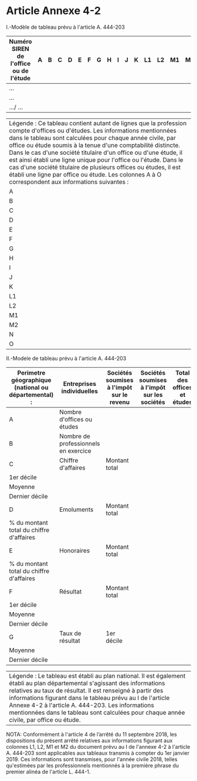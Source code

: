# Article Annexe 4-2

I.-Modèle de tableau prévu à l'article A. 444-203

| Numéro SIREN de l'office ou de l'étude | A | B | C | D | E | F | G | H | I | J | K | L1 | L2 | M1 | M2 | N | O |
| --- | --- | --- | --- | --- | --- | --- | --- | --- | --- | --- | --- | --- | --- | --- | --- | --- | --- |
| … | | | | | | | | | | | | | | | | | |
| … | | | | | | | | | | | | | | | | | |
| …/ … | | | | | | | | | | | | | | | | | |

| |
| --- |
| Légende : Ce tableau contient autant de lignes que la profession compte d'offices ou d'études. Les informations mentionnées dans le tableau sont calculées pour chaque année civile, par office ou étude soumis à la tenue d'une comptabilité distincte. Dans le cas d'une société titulaire d'un office ou d'une étude, il est ainsi établi une ligne unique pour l'office ou l'étude. Dans le cas d'une société titulaire de plusieurs offices ou études, il est établi une ligne par office ou étude. Les colonnes A à O correspondent aux informations suivantes : |
| A | Raison sociale ou dénomination sociale de l'office ou de l'étude | |
| B | Adresse de l'office ou de l'étude | |
| C | Code postal de l'office ou de l'étude | |
| D | Ville de l'office ou de l'étude | |
| E | Code communal INSEE de l'office ou de l'étude | |
| F | Forme juridique de l'office ou de l'étude | Indiquer si l'office ou l'étude est constitué sous la forme d'une entreprise individuelle ou d'une société. Précisez la forme sociale. |
| G | Régime de déclaration de l'office ou de l'étude | Indiquer si l'office ou l'étude procède à une déclaration de bénéfices non commerciaux selon le régime de la déclaration contrôlée, à une déclaration d'impôt sur les sociétés selon le régime normal, ou à une déclaration d'impôt sur les sociétés selon le régime simplifié. |
| H | Date de clôture de l'exercice comptable | |
| I | Nombre total de professionnels en exercice au sein de l'office ou de l'étude (au 1er janvier de l'année civile) | Indiquer exclusivement le nombre de professionnels en exercice, sans intégrer les personnes exerçant la profession en qualité de salarié. Les professionnels en exercice sont les personnes physiques titulaires d'un office ou d'une étude, ou ayant la qualité d'associé d'une personne morale titulaire d'un office ou d'une étude et exerçant une des professions mentionnées à la première phrase de l'alinéa 1er de l'article L. 444-1 du code de commerce au sein de cet office ou étude. |
| J | Nombre total de personnes exerçant la profession concernée en qualité de salarié au sein de l'office ou de l'étude (au 1er janvier de l'année civile) | Indiquer exclusivement le nombre de personnes physiques exerçant en qualité de salarié une des professions mentionnées à la première phrase de l'alinéa 1er de l'article L. 444-1 du code de commerce au sein de cet office ou étude. |
| K | Chiffre d'affaires de l'office ou de l'étude-en euros | Le chiffre d'affaires de l'office ou de l'étude est égal au montant total hors taxes des sommes rémunérant les prestations réalisées au cours de l'année civile (ensemble des émoluments et honoraires). Il correspond, selon le régime de déclaration de l'office ou de l'étude : a) au montant net des recettes en cas de déclaration de bénéfices non commerciaux selon le régime de la déclaration contrôlée ; b) au chiffre d'affaires net en cas de déclaration d'impôt sur les sociétés selon le régime normal ; c) aux ventes de marchandises et à la production vendue de biens et de services en cas de déclaration d'impôt sur les sociétés selon le régime simplifié. |
| L1 | Total des émoluments de l'office ou de l'étude-en euros | Les émoluments sont les sommes perçues par le professionnel en contrepartie des prestations dont les tarifs sont régis par le titre IV bis de la partie législative du code de commerce. Le total des émoluments comprend les émoluments rétrocédés par d'autres offices ou études. Les émoluments rétrocédés à d'autres offices ou études sont déduits du total. |
| L2 | Total des émoluments de l'office ou de l'étude-en pourcentage du total du chiffre d'affaires |
| M1 | Total des honoraires de l'office ou de l'étude-en euros | Les honoraires sont les sommes perçues par les professionnels en contrepartie des prestations dont les tarifs ne sont pas régis par le titre IV bis de la partie législative du code de commerce. Le total des honoraires comprend les honoraires rétrocédés par d'autres offices ou études. Les honoraires rétrocédés à d'autres offices ou études sont déduits du total. |
| M2 | Total des honoraires de l'office ou de l'étude-en pourcentage du total du chiffre d'affaires |
| N | Résultat de l'office ou de l'étude-en euros | Le résultat de l'office ou de l'étude est égal à la différence entre les produits et les charges de l'année civile ; il correspond, selon le régime de déclaration de l'office ou de l'étude : a) à l'excédent ou déficit du compte de résultat en cas de déclaration de bénéfices non commerciaux selon le régime de la déclaration contrôlée ; b) au résultat courant avant impôts en cas de déclaration d'impôt sur les sociétés selon le régime normal ; c) à la somme du résultat courant et du résultat financier en cas de déclaration d'impôt sur les sociétés selon le régime simplifié. En cas de déclaration d'impôt sur les sociétés, doit être ajouté au résultat l'ensemble des rémunérations perçues au titre de la gérance et déclarées en application des articles L. 114-12, L. 131-6, L. 136-3 et R. 131-1 du code de la sécurité sociale. |
| O | Taux de résultat de l'office ou de l'étude-en pourcentage | Le taux de résultat est égal au rapport entre le résultat et le chiffre d'affaires. |

II.-Modele de tableau prévu à l'article A. 444-203

| Perimetre géographique (national ou départemental) : | Entreprises individuelles | Sociétés soumises à l'impôt sur le revenu | Sociétés soumises à l'impôt sur les sociétés | Total des offices et études |
| --- | --- | --- | --- | --- |
| A | Nombre d'offices ou études | | | | |
| B | Nombre de professionnels en exercice | | | | |
| C | Chiffre d'affaires | Montant total | | | | |
| 1er décile | | | | |
| Moyenne | | | | |
| Dernier décile | | | | |
| D | Emoluments | Montant total | | | | |
| % du montant total du chiffre d'affaires | | | | |
| E | Honoraires | Montant total | | | | |
| % du montant total du chiffre d'affaires | | | | |
| F | Résultat | Montant total | | | | |
| 1er décile | | | | |
| Moyenne | | | | |
| Dernier décile | | | | |
| G | Taux de résultat | 1er décile | | | | |
| Moyenne | | | | |
| Dernier décile | | | | |

| |
| --- |
| Légende : Le tableau est établi au plan national. Il est également établi au plan départemental s'agissant des informations relatives au taux de résultat. Il est renseigné à partir des informations figurant dans le tableau prévu au I de l'article Annexe 4-2 à l'article A. 444-203. Les informations mentionnées dans le tableau sont calculées pour chaque année civile, par office ou étude. |

NOTA:
Conformément à l'article 4 de l’arrêté du 11 septembre 2018, les dispositions du présent arrêté relatives aux informations figurant aux colonnes L1, L2, M1 et M2 du document prévu au I de l'annexe 4-2 à l'article A. 444-203 sont applicables aux tableaux transmis à compter du 1er janvier 2019. Ces informations sont transmises, pour l'année civile 2018, telles qu'estimées par les professionnels mentionnés à la première phrase du premier alinéa de l'article L. 444-1.
